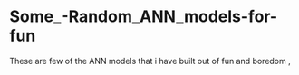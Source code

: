 # Some_-Random_ANN_models-for-fun
These are few of the ANN models that i have built out of fun and boredom ,

